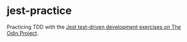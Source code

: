 # jest-practice

Practicing TDD with the [Jest test-driven development exercises on The Odin Project](https://www.theodinproject.com/lessons/node-path-javascript-testing-practice).
